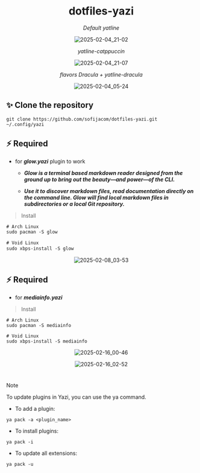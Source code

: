 <div align="center">
 
 # dotfiles-yazi
 
</div>

<div align="center">
 
_Default yatline_
  
![2025-02-04_21-02](https://github.com/user-attachments/assets/d0faca58-fac3-44d3-83ac-3b177d4d5722)

</div>
 
<div align="center">
 
_yatline-catppuccin_
 
![2025-02-04_21-07](https://github.com/user-attachments/assets/8cfc75d7-da4f-4d72-aba1-300be882f791)

</div>


<div align="center">
 
_flavors Dracula + yatline-dracula_
 
![2025-02-04_05-24](https://github.com/user-attachments/assets/1ce2f202-09a0-4ea3-a5a6-b78fd6916b2a)

</div>

## ✨ **Clone the repository**

```
git clone https://github.com/sofijacom/dotfiles-yazi.git ~/.config/yazi
```

## ⚡️ Required
- for ***glow.yazi*** plugin to work

  - ***Glow is a terminal based markdown reader designed from the ground up to bring out the beauty—and power—of the CLI.***

   - ***Use it to discover markdown files, read documentation directly on the command line. Glow will find local markdown files in subdirectories or a local Git repository.***

> Install

```html
# Arch Linux
sudo pacman -S glow

# Void Linux
sudo xbps-install -S glow
```

<div align="center">
 
![2025-02-08_03-53](https://github.com/user-attachments/assets/62bfedd4-c909-4cb6-aad1-a315c3486ce5)

</div>

## ⚡️ Required
- for ***mediainfo.yazi***
> Install

```
# Arch Linux
sudo pacman -S mediainfo

# Void Linux
sudo xbps-install -S mediainfo
```
<div align="center">
 
 ![2025-02-16_00-46](https://github.com/user-attachments/assets/c77449d9-0b8e-41b1-a18c-8a46ff5ba05e)

 ![2025-02-16_02-52](https://github.com/user-attachments/assets/7129df03-bf0e-47a0-97b3-1064bfbb6911)

 </div>

#

> [!NOTE]
> To update plugins in Yazi, you can use the ya command.

 - To add a plugin:
    
```
ya pack -a <plugin_name>
```

 - To install plugins:
    
```
ya pack -i
```

 - To update all extensions:
    
```
ya pack -u
```
  
